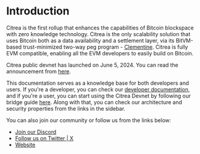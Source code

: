 # Introduction

Citrea is the first rollup that enhances the capabilities of Bitcoin blockspace with zero knowledge technology. Citrea is the only scalability solution that uses Bitcoin both as a data availability and a settlement layer, via its BitVM-based trust-minimized two-way peg program - [Clementine](https://www.blog.citrea.xyz/unveiling-clementine/). Citrea is fully EVM compatible, enabling all the EVM developers to easily build on Bitcoin. 

Citrea public devnet has launched on June 5, 2024. You can read the announcement from [here](https://www.blog.citrea.xyz/citrea-public-devnet-live/). 

This documentation serves as a knowledge base for both developers and users. If you're a developer, you can check our [developer documentation](/developer-documentation/), and if you're a user, you can start using the Citrea Devnet by following our bridge guide [here](/users/how-to-use-bridge.md). Along with that, you can check our architecture and security properties from the links in the sidebar.

You can also join our community or follow us from the links below:
- [Join our Discord](https://discord.gg/citrea_xyz)
- [Follow us on Twitter | X](https://x.com/citrea_xyz)
- [Website](https://citrea.xyz)